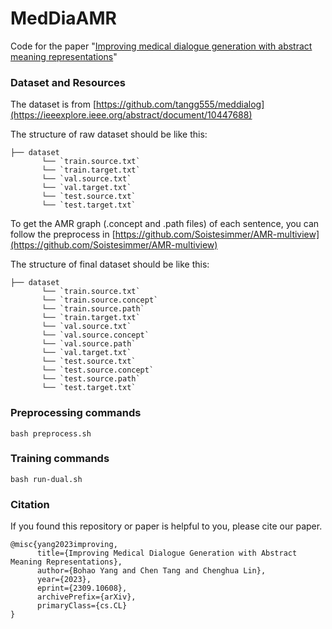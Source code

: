 # MedDiaAMR



Code for the paper "[Improving medical dialogue generation with abstract meaning representations](https://ieeexplore.ieee.org/abstract/document/10447688)" 

### Dataset and Resources
The dataset is from [https://github.com/tangg555/meddialog](https://ieeexplore.ieee.org/abstract/document/10447688)

The structure of raw dataset should be like this:
```
├── dataset
       └── `train.source.txt`    
       └── `train.target.txt`       
       └── `val.source.txt` 
       └── `val.target.txt` 
       └── `test.source.txt` 
       └── `test.target.txt` 
```
To get the AMR graph (.concept and .path files) of each sentence, you can follow the preprocess in [https://github.com/Soistesimmer/AMR-multiview](https://github.com/Soistesimmer/AMR-multiview)

The structure of final dataset should be like this:
```
├── dataset
       └── `train.source.txt`
       └── `train.source.concept`
       └── `train.source.path`
       └── `train.target.txt`       
       └── `val.source.txt`
       └── `val.source.concept`
       └── `val.source.path`
       └── `val.target.txt` 
       └── `test.source.txt`
       └── `test.source.concept`
       └── `test.source.path`
       └── `test.target.txt` 
```
### Preprocessing commands
```
bash preprocess.sh
```
### Training commands
```
bash run-dual.sh
```

### Citation
If you found this repository or paper is helpful to you, please cite our paper.
```
@misc{yang2023improving,
      title={Improving Medical Dialogue Generation with Abstract Meaning Representations}, 
      author={Bohao Yang and Chen Tang and Chenghua Lin},
      year={2023},
      eprint={2309.10608},
      archivePrefix={arXiv},
      primaryClass={cs.CL}
}
```
